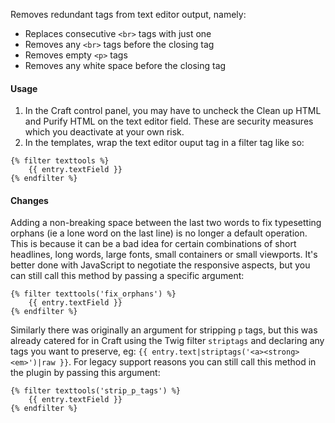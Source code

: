 Removes redundant tags from text editor output, namely:

- Replaces consecutive `<br>` tags with just one
- Removes any `<br>` tags before the closing tag
- Removes empty `<p>` tags
- Removes any white space before the closing tag



#### Usage

1. In the Craft control panel, you may have to uncheck the Clean up HTML and Purify HTML on the text editor field. These are security measures which you deactivate at your own risk.
2. In the templates, wrap the text editor ouput tag in a filter tag like so:

```
{% filter texttools %}
    {{ entry.textField }}
{% endfilter %}
```



#### Changes

Adding a non-breaking space between the last two words to fix typesetting orphans (ie a lone word on the last line) is no longer a default operation. This is because it can be a bad idea for certain combinations of short headlines, long words, large fonts, small containers or small viewports. It's better done with JavaScript to negotiate the responsive aspects, but you can still call this method by passing a specific argument:

```
{% filter texttools('fix_orphans') %}
	{{ entry.textField }}
{% endfilter %}
```

Similarly there was originally an argument for stripping `p` tags, but this was already catered for in Craft using the Twig filter `striptags` and declaring any tags you want to preserve, eg: `{{ entry.text|striptags('<a><strong><em>')|raw }}`. For legacy support reasons you can still call this method in the plugin by passing this argument:

```
{% filter texttools('strip_p_tags') %}
	{{ entry.textField }}
{% endfilter %}
```